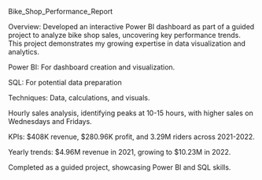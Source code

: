 Bike_Shop_Performance_Report

Overview: Developed an interactive Power BI dashboard as part of a guided project to analyze bike shop sales, uncovering key performance trends. This project demonstrates my growing expertise in data visualization and analytics.

Power BI: For dashboard creation and visualization.

SQL: For potential data preparation 

Techniques: Data, calculations, and visuals.

Hourly sales analysis, identifying peaks at 10-15 hours, with higher sales on Wednesdays and Fridays.

KPIs: $408K revenue, $280.96K profit, and 3.29M riders across 2021-2022.

Yearly trends: $4.96M revenue in 2021, growing to $10.23M in 2022.

Completed as a guided project, showcasing Power BI and SQL skills.
